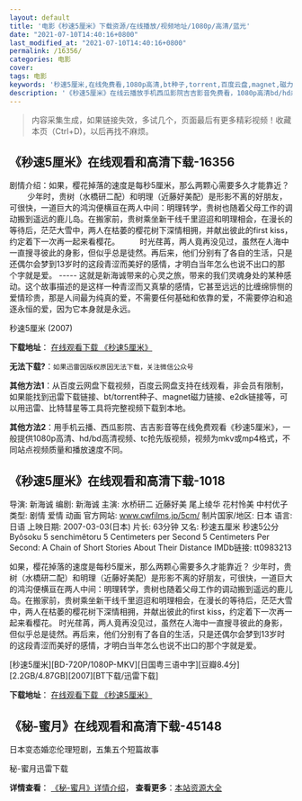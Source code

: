 ```yaml
---
layout: default
title: '电影《秒速5厘米》下载资源/在线播放/视频地址/1080p/高清/蓝光'
date: "2021-07-10T14:40:16+0800"
last_modified_at: "2021-07-10T14:40:16+0800"
permalink: /16356/
categories: 电影
cover:
tags: 电影
keywords: '秒速5厘米,在线免费看,1080p高清,bt种子,torrent,百度云盘,magnet,磁力链,迅雷下载资源'
description: '《秒速5厘米》在线云播放手机西瓜影院吉吉影音免费看，1080p高清bd/hd未删减完整版和tc抢先枪版，mkv/mp4格式，附带bt/torrent种子、magnet/磁力链、百度云盘、网盘资源迅雷下载链接'
---
```


>内容采集生成，如果链接失效，多试几个，页面最后有更多精彩视频！收藏本页（Ctrl+D)，以后再找不麻烦。


## 《秒速5厘米》在线观看和高清下载-16356

剧情介绍：如果，樱花掉落的速度是每秒5厘米，那么两颗心需要多久才能靠近？  　　少年时，贵树（水橋研二配）和明理（近藤好美配）是形影不离的好朋友，可很快，一道巨大的鸿沟便横亘在两人中间：明理转学，贵树也随着父母工作的调动搬到遥远的鹿儿岛。在搬家前，贵树乘坐新干线千里迢迢和明理相会，在漫长的等待后，茫茫大雪中，两人在枯萎的樱花树下深情相拥，并献出彼此的first kiss，约定着下一次再一起来看樱花。  　　时光荏苒，两人竟再没见过，虽然在人海中一直搜寻彼此的身影，但似乎总是徒然。再后来，他们分别有了各自的生活，只是还偶尔会梦到13岁时的这段青涩而美好的感情，才明白当年怎么也说不出口的那个字就是爱。 ----- 这就是新海诚带来的心灵之旅，带来的我们灵魂身处的某种感动。这个故事描述的是这样一种青涩而又真挚的感情，它甚至远远的比缠绵悱恻的爱情珍贵，那是人间最为纯真的爱，不需要任何基础和依靠的爱，不需要停泊和追逐永恒的爱，因为它本身就是永远。


秒速5厘米 (2007)

**下载地址**： [在线观看下载 《秒速5厘米》](https://www.btbtdy.me/btdy/dy4099.html) 


**无法下载?**：`如果迅雷因版权原因无法下载，关注微信公众号 `

**其他方法1**：从百度云网盘下载视频，百度云网盘支持在线观看，非会员有限制，如果能找到迅雷下载链接、bt/torrent种子、magnet磁力链接、e2dk链接等，可以用迅雷、比特彗星等工具将完整视频下载到本地。

**其他方法2**：用手机云播、西瓜影院、吉吉影音等在线免费观看《秒速5厘米》，一般提供1080p高清、hd/bd高清视频、tc抢先版视频，视频为mkv或mp4格式，不同站点视频质量和播放速度不同。


## 《秒速5厘米》在线观看和高清下载-1018

导演: 新海诚 编剧: 新海诚 主演: 水桥研二 近藤好美 尾上绫华 花村怜美 中村优子 类型: 剧情 爱情 动画 官方网站: www.cwfilms.jp/5cm/ 制片国家/地区: 日本 语言: 日语 上映日期: 2007-03-03(日本) 片长: 63分钟 又名: 秒速五厘米 秒速5公分 Byôsoku 5 senchimêtoru 5 Centimeters per Second 5 Centimeters Per Second: A Chain of Short Stories About Their Distance IMDb链接: tt0983213

如果，樱花掉落的速度是每秒5厘米，那么两颗心需要多久才能靠近？ 少年时，贵树（水橋研二配）和明理（近藤好美配）是形影不离的好朋友，可很快，一道巨大的鸿沟便横亘在两人中间：明理转学，贵树也随着父母工作的调动搬到遥远的鹿儿岛。在搬家前，贵树乘坐新干线千里迢迢和明理相会，在漫长的等待后，茫茫大雪中，两人在枯萎的樱花树下深情相拥，并献出彼此的first kiss，约定着下一次再一起来看樱花。 时光荏苒，两人竟再没见过，虽然在人海中一直搜寻彼此的身影，但似乎总是徒然。再后来，他们分别有了各自的生活，只是还偶尔会梦到13岁时的这段青涩而美好的感情，才明白当年怎么也说不出口的那个字就是爱。


[秒速5厘米][BD-720P/1080P-MKV][日国粤三语中字][豆瓣8.4分][2.2GB/4.87GB][2007][BT下载/迅雷下载]

**下载地址**： [在线观看下载 《秒速5厘米》](https://www.btdx8.com/torrent/5_centimeters_per_second_2007.html) 


## 《秘-蜜月》在线观看和高清下载-45148

日本变态婚恋伦理短剧，五集五个短篇故事


秘-蜜月迅雷下载

**详情查看**： [《秘-蜜月》详情介绍](/movie/45148/)， **查看更多**：[本站资源大全](/movie/t/all/)

